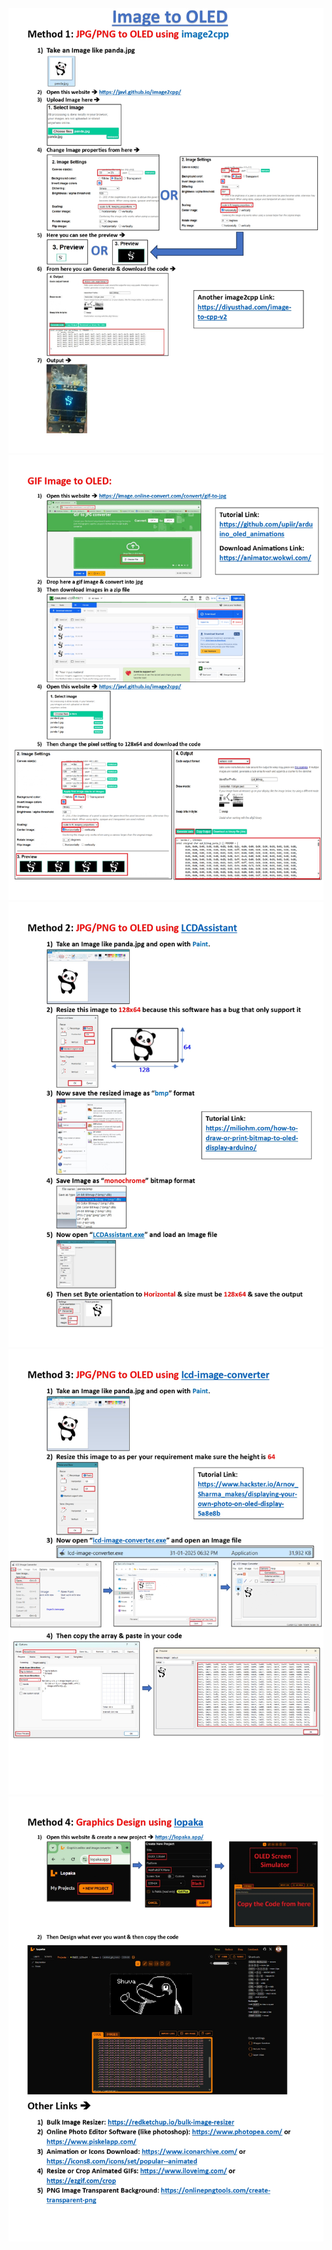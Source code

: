 <style>
  @media (prefers-color-scheme: dark) {
    img {
      filter: invert(1);
      background: none;
    }
  }
</style>

<img src="./images/Page_1.jpg"/>
<img src="./images/Page_2.jpg"/>
<img src="./images/Page_3.jpg"/>
<img src="./images/Page_4.jpg"/>
<img src="./images/Page_5.jpg"/>
